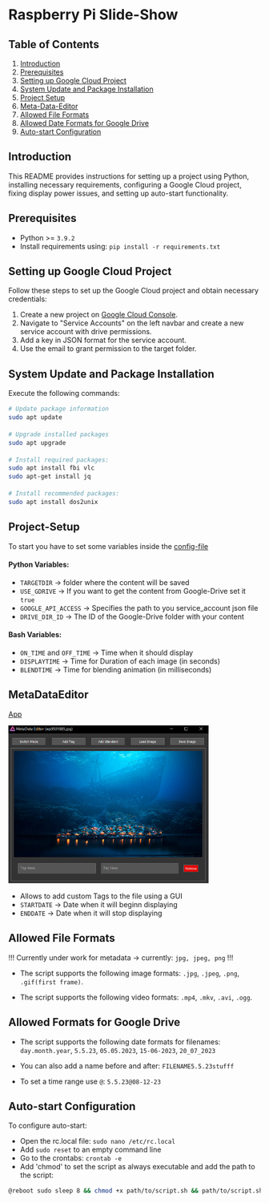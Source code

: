 # Raspberry Pi Slide-Show

## Table of Contents

1. [Introduction](#introduction)
2. [Prerequisites](#prerequisites)
3. [Setting up Google Cloud Project](#setting-up-google-cloud-project)
4. [System Update and Package Installation](#system-update-and-package-installation)
5. [Project Setup](#project-setup)
6. [Meta-Data-Editor](#metadataeditor)
7. [Allowed File Formats](#allowed-file-formats)
8. [Allowed Date Formats for Google Drive](#allowed-date-formats-for-google-drive)
9. [Auto-start Configuration](#auto-start-configuration)

## Introduction

This README provides instructions for setting up a project using Python, installing necessary requirements, configuring a Google Cloud project, fixing display power issues, and setting up auto-start functionality.

## Prerequisites

- Python >= ``3.9.2``
- Install requirements using: `pip install -r requirements.txt`

## Setting up Google Cloud Project

Follow these steps to set up the Google Cloud project and obtain necessary credentials:

1. Create a new project on [Google Cloud Console](https://console.cloud.google.com/).
2. Navigate to "Service Accounts" on the left navbar and create a new service account with drive permissions.
3. Add a key in JSON format for the service account.
4. Use the email to grant permission to the target folder.


## System Update and Package Installation

Execute the following commands:

```bash
# Update package information
sudo apt update

# Upgrade installed packages
sudo apt upgrade

# Install required packages:
sudo apt install fbi vlc
sudo apt-get install jq

# Install recommended packages:
sudo apt install dos2unix
```

## Project-Setup
To start you have to set some variables inside the [config-file](app_config.json)

#### Python Variables:
- ``TARGETDIR`` -> folder where the content will be saved
- ``USE_GDRIVE`` -> If you want to get the content from Google-Drive set it ``true``
- ``GOOGLE_API_ACCESS`` -> Specifies the path to you service_account json file
- ``DRIVE_DIR_ID`` -> The ID of the Google-Drive folder with your content

#### Bash Variables:
- ``ON_TIME`` and ``OFF_TIME`` -> Time when it should display
- ``DISPLAYTIME`` -> Time for Duration of each image (in seconds)
- ``BLENDTIME`` -> Time for blending animation (in milliseconds)

## MetaDataEditor
[App](MetaDataEditor/app.py)

<img src="readme_data/MetaDataEditorPreview.PNG" width="400">

- Allows to add custom Tags to the file using a GUI
- `STARTDATE` -> Date when it will beginn displaying
- `ENDDATE` -> Date when it will stop displaying


## Allowed File Formats

!!! Currently under work for metadata -> currently: ``jpg, jpeg, png`` !!!

- The script supports the following image formats: ``.jpg``, ``.jpeg``, ``.png``, ``.gif(first frame)``.

- The script supports the following video formats: ``.mp4``, ``.mkv``, ``.avi``, ``.ogg``.

## Allowed Formats for Google Drive

- The script supports the following date formats for filenames: ``day.month.year``, ``5.5.23``, ``05.05.2023``, ``15-06-2023``, ``20_07_2023``

- You can also add a name before and after: ``FILENAME5.5.23stufff``

- To set a time range use `@`: `5.5.23@08-12-23`

## Auto-start Configuration

To configure auto-start:

- Open the rc.local file: `sudo nano /etc/rc.local`
- Add `sudo reset` to an empty command line
- Go to the crontabs: `crontab -e`
- Add 'chmod' to set the script as always executable and add the path to the script:
```bash
@reboot sudo sleep 8 && chmod +x path/to/script.sh && path/to/script.sh >/dev/null 2>/dev/null
```
